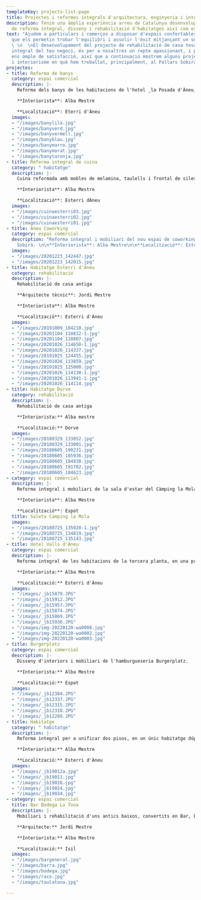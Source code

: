 ```yaml
---
templateKey: projects-list-page
title: Projectes i reformes integrals d'arquitectura, enginyeria i interiorisme
description: Tenim una àmplia experiència arreu de Catalunya desenvolupant projectes
  de reforma integral, disseny i rehabilitació d'habitatges així com espais comercials.
text: "Ajudem a particulars i comerços a disposar d'espais confortables i a mida,
  que els permetin trobar l'equilibri i assolir l'èxit mitjançant un servei integral.
  \ \n  \nEl desenvolupament del projecte de rehabilitació de casa teva o la reforma
  integral del teu negoci, és per a nosaltres un repte apassionant, i poder-ho compartir
  ens omple de satisfacció, així que a continuació mostrem alguns projectes d'arquitectura
  i interiorisme en què hem treballat, principalment, al Pallars Sobirà."
projectes:
- title: Reforma de banys
  category: espai comercial
  description: |-
    Reforma dels banys de les habitacions de l'hotel _la Posada d'Àneu_, amb aplicació de microciment de colors, diferents en cada bany.

    **Interiorista**: Alba Mestre

    **Localització**: Eterri d'Àneu
  images:
  - "/images/banylila.jpg"
  - "/images/banyverd.jpg"
  - "/images/banyvermell.jpg"
  - "/images/banyblau.jpg"
  - "/images/banymarro.jpg"
  - "/images/banymorat.jpg"
  - "/images/banytaronja.jpg"
- title: Reforma integral de cuina
  category: " habitatge"
  description: |-
    Cuina reformada amb mobles de melamina, taulells i frontal de silestone, barra lateral, electrodomèstics integrats i terra vinílic amb aparença de fusta.

    **Interiorista**: Alba Mestre

    **Localització**: Esterri dÀneu
  images:
  - "/images/cuinaesterri03.jpg"
  - "/images/cuinaesterri02.jpg"
  - "/images/cuinaesterri01.jpg"
- title: Àneu Coworking
  category: espai comercial
  description: "Reforma integral i mobiliari del nou espai de coworking del Pallars
    Sobirà. \n\n**Interiorista**: Alba Mestre\n\n**Localització**: Esterri d'Àneu"
  images:
  - "/images/20201223_142447.jpg"
  - "/images/20201223_142015.jpg"
- title: Habitatge Esterri d'Àneu
  category: rehabilitació
  description: |-
    Rehabilitació de casa antiga

    **Arquitecte tècnic**: Jordi Mestre

    **Interiorista**: Alba Mestre

    **Localització**: Esterri d'Àneu
  images:
  - "/images/20191009_104210.jpg"
  - "/images/20201104_110832-1.jpg"
  - "/images/20201104_110807.jpg"
  - "/images/20201026_114650-1.jpg"
  - "/images/20201026_114337.jpg"
  - "/images/20191025_124455.jpg"
  - "/images/20201026_113859.jpg"
  - "/images/20191025_125000.jpg"
  - "/images/20201026_114138-1.jpg"
  - "/images/20201026_113941-1.jpg"
  - "/images/20201026_114114.jpg"
- title: Habitatge Dorve
  category: rehabilitació
  description: |-
    Rehabilitació de casa antiga

    **Interiorista:** Alba mestre

    **Localització:** Dorve
  images:
  - "/images/20180329_133052.jpg"
  - "/images/20180329_133001.jpg"
  - "/images/20180605_190231.jpg"
  - "/images/20180605_185936.jpg"
  - "/images/20180605_184830.jpg"
  - "/images/20180605_191702.jpg"
  - "/images/20180605_184623.jpg"
- category: espai comercial
  description: |-
    Reforma integral i mobiliari de la sala d'estar del Càmping la Mola.

    **Interiorista**: Alba Mestre

    **Localització**: Espot
  title: Saleta Camping la Mola
  images:
  - "/images/20180725_135020-1.jpg"
  - "/images/20180725_134819.jpg"
  - "/images/20180725_135143.jpg"
- title: Hotel Valls d'Àneu
  category: espai comercial
  description: |-
    Reforma integral de les habitacions de la tercera planta, en una primera fase, i les suites sota coberta en segona fase de l'hotel Valls d'Àneu.

    **Interiorista:** Alba Mestre

    **Localització:** Esterri d'Àneu
  images:
  - "/images/_jb15879.JPG"
  - "/images/_jb15912.JPG"
  - "/images/_jb15957.JPG"
  - "/images/_jb15874.JPG"
  - "/images/_jb15869.JPG"
  - "/images/_jb15930.JPG"
  - "/images/img-20220120-wa0008.jpg"
  - "/images/img-20220120-wa0002.jpg"
  - "/images/img-20220120-wa0003.jpg"
- title: Burgerplatz
  category: espai comercial
  description: |-
    Disseny d'interiors i mobiliari de l'hamburgueseria Burgerplatz.

    **Interiorista:** Alba Mestre

    **Localització:** Espot
  images:
  - "/images/_jb12384.JPG"
  - "/images/_jb12337.JPG"
  - "/images/_jb12315.JPG"
  - "/images/_jb12310.JPG"
  - "/images/_jb12289.JPG"
- title: Habitatge
  category: " habitatge"
  description: |-
    Reforma integral per a unificar dos pisos, en un únic habitatge dúplex.

    **Interiorista:** Alba Mestre

    **Localització:** Esterri d'Àneu
  images:
  - "/images/_jb19012a.jpg"
  - "/images/_jb19011.jpg"
  - "/images/_jb19026.jpg"
  - "/images/_jb19024.jpg"
  - "/images/_jb19034.jpg"
- category: espai comercial
  title: Bar Bodega La Tona
  description: |-
    Mobiliari i rehabilitació d'uns antics baixos, convertits en Bar, bodega i restaurant.

    **Arquitecte:** Jordi Mestre

    **Interiorista:** Alba Mestre

    **Localització:** Isil
  images:
  - "/images/bargeneral.jpg"
  - "/images/barra.jpg"
  - "/images/bodega.jpg"
  - "/images/raco.jpg"
  - "/images/taulatona.jpg"

---
```

